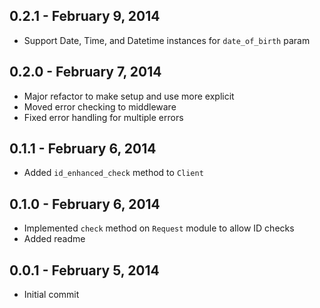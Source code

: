 ## 0.2.1 - February 9, 2014

- Support Date, Time, and Datetime instances for `date_of_birth` param

## 0.2.0 - February 7, 2014

- Major refactor to make setup and use more explicit
- Moved error checking to middleware
- Fixed error handling for multiple errors

## 0.1.1 - February 6, 2014

- Added `id_enhanced_check` method to `Client`

## 0.1.0 - February 6, 2014

- Implemented `check` method on `Request` module to allow ID checks
- Added readme

## 0.0.1 - February 5, 2014

- Initial commit